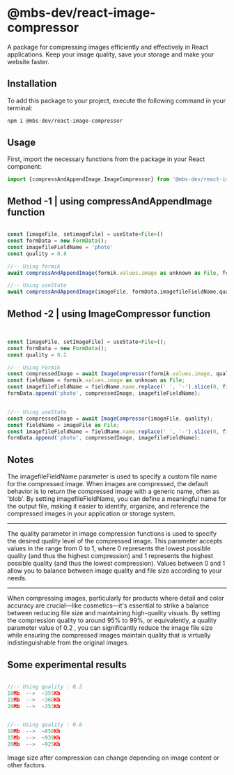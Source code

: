 # @mbs-dev/react-image-compressor

A package for compressing images efficiently and effectively in React applications.
Keep your image quality, save your storage and make your website faster.

## Installation
To add this package to your project, execute the following command in your terminal:

```bash
npm i @mbs-dev/react-image-compressor

```
## Usage

First, import the necessary functions from the package in your React component:

```javascript
import {compressAndAppendImage,ImageCompressor} from '@mbs-dev/react-image-compressor';

```
 ## Method -1 | using compressAndAppendImage function            

```javascript

const [imageFile, setimageFile] = useState<File>()
const formData = new FormData();
const imagefileFieldName = 'photo'
const quality = 0.8

//-- Using formik
await compressAndAppendImage(formik.values.image as unknown as File, formData,imagefileFieldName,quality)

//-- Using useState
await compressAndAppendImage(imageFile, formData,imagefileFieldName,quality)

```
 ## Method -2 | using ImageCompressor function                   

```javascript


const [imageFile, setImageFile] = useState<File>();
const formData = new FormData();
const quality = 0.2

//-- Using Formik
const compressedImage = await ImageCompressor(formik.values.image, quality);
const fieldName = formik.values.image as unknown as File;
const imagefileFieldName = fieldName.name.replace(' ', '-').slice(0, fieldName.name.lastIndexOf('.')) + '.webp';
formData.append('photo', compressedImage, imagefileFieldName);


//-- Using useState
const compressedImage = await ImageCompressor(imageFile, quality);
const fieldName = imageFile as File;
const imagefileFieldName = fieldName.name.replace(' ', '-').slice(0, fieldName.name.lastIndexOf('.')) + '.webp';
formData.append('photo', compressedImage, imagefileFieldName);

```
 ## Notes

 The imagefileFieldName parameter is used to specify a custom file name for the compressed image. When images are compressed, the default behavior is to return the compressed image with a generic name, often as 'blob'. By setting imagefileFieldName, you can define a meaningful name for the output file, making it easier to identify, organize, and reference the compressed images in your application or storage system.

 --------------
 
The quality parameter in image compression functions is used to specify the desired quality level of the compressed image. This parameter accepts values in the range from 0 to 1, where 0 represents the lowest possible quality (and thus the highest compression) and 1 represents the highest possible quality (and thus the lowest compression). Values between 0 and 1 allow you to balance between image quality and file size according to your needs.

---------------

When compressing images, particularly for products where detail and color accuracy are crucial—like cosmetics—it's essential to strike a balance between reducing file size and maintaining high-quality visuals. By setting the compression quality to around 95% to 99%, or equivalently, a quality parameter value of 0.2 , you can significantly reduce the image file size while ensuring the compressed images maintain quality that is virtually indistinguishable from the original images.


 ## Some experimental results

```javascript

//-- Using quality : 0.2
10Mb  -->  ~355Kb
15Mb  -->  ~368Kb
20Mb  -->  ~353Kb


//-- Using quality : 0.8
10Mb  -->  ~858Kb
15Mb  -->  ~939Kb
20Mb  -->  ~925Kb


```
Image size after compression can change depending on image content or other factors.

